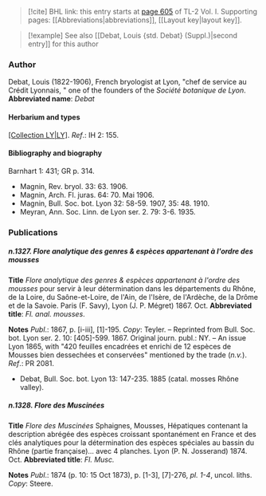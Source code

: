 > [!cite] BHL link: this entry starts at [page 605](https://www.biodiversitylibrary.org/page/33120736) of TL-2 Vol. I.
> Supporting pages: [[Abbreviations|abbreviations]], [[Layout key|layout key]].

> [!example] See also [[Debat, Louis {std. Debat} (Suppl.)|second entry]] for this author

### Author

Debat, Louis (1822-1906), French bryologist at Lyon, "chef de service au Crédit Lyonnais, " one of the founders of the *Société botanique de Lyon*. 
**Abbreviated name**: *Debat*

#### Herbarium and types

[[Collection LY|LY]](?).
*Ref*.: IH 2: 155.

#### Bibliography and biography

Barnhart 1: 431; GR p. 314.
- Magnin, Rev. bryol. 33: 63. 1906.
- Magnin, Arch. Fl. juras. 64: 70. Mai 1906.
- Magnin, Bull. Soc. bot. Lyon 32: 58-59. 1907, 35: 48. 1910.
- Meyran, Ann. Soc. Linn. de Lyon ser. 2. 79: 3-6. 1935.

### Publications

##### n.1327. Flore analytique des genres & espèces appartenant à l'ordre des mousses

**Title**
*Flore analytique des genres & espèces appartenant à l'ordre des mousses* pour servir à leur détermination dans les départements du Rhône, de la Loire, du Saône-et-Loire, de l'Ain, de l'Isère, de l'Ardèche, de la Drôme et de la Savoie. Paris (F. Savy), Lyon (J. P. Mégret) 1867. Oct.
**Abbreviated title**: *Fl. anal. mousses*.

**Notes**
*Publ*.: 1867, p. \[i-iii\], \[1\]-195. *Copy*: Teyler. – Reprinted from Bull. Soc. bot. Lyon ser. 2. 10: \[405\]-599. 1867. Original journ. publ.: NY. – An issue Lyon 1865, with "420 feuilles encadrées et enrichi de 12 espèces de Mousses bien dessechées et conservées" mentioned by the trade (*n.v.*).
*Ref*.: PR 2081.
- Debat, Bull. Soc. bot. Lyon 13: 147-235. 1885 (catal. mosses Rhône valley).

##### n.1328. Flore des Muscinées

**Title**
*Flore des Muscinées* Sphaignes, Mousses, Hépatiques contenant la description abrégée des espèces croissant spontanément en France et des clés analytiques pour la détermination des espèces spéciales au bassin du Rhône (partie française)... avec 4 planches. Lyon (P. N. Josserand) 1874. Oct.
**Abbreviated title**: *Fl. Musc.*

**Notes**
*Publ*.: 1874 (p. 10: 15 Oct 1873), p. \[1-3\], \[7\]-276, *pl. 1-4*, uncol. liths. *Copy*: Steere.

